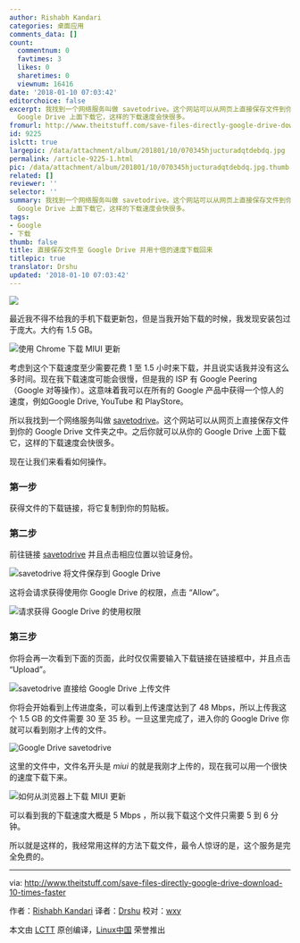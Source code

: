 ```yaml
---
author: Rishabh Kandari
categories: 桌面应用
comments_data: []
count:
  commentnum: 0
  favtimes: 3
  likes: 0
  sharetimes: 0
  viewnum: 16416
date: '2018-01-10 07:03:42'
editorchoice: false
excerpt: 我找到一个网络服务叫做 savetodrive。这个网站可以从网页上直接保存文件到你的 Google Drive 文件夹之中。之后你就可以从你的
  Google Drive 上面下载它，这样的下载速度会快很多。
fromurl: http://www.theitstuff.com/save-files-directly-google-drive-download-10-times-faster
id: 9225
islctt: true
largepic: /data/attachment/album/201801/10/070345hjucturadqtdebdq.jpg
permalink: /article-9225-1.html
pic: /data/attachment/album/201801/10/070345hjucturadqtdebdq.jpg.thumb.jpg
related: []
reviewer: ''
selector: ''
summary: 我找到一个网络服务叫做 savetodrive。这个网站可以从网页上直接保存文件到你的 Google Drive 文件夹之中。之后你就可以从你的
  Google Drive 上面下载它，这样的下载速度会快很多。
tags:
- Google
- 下载
thumb: false
title: 直接保存文件至 Google Drive 并用十倍的速度下载回来
titlepic: true
translator: Drshu
updated: '2018-01-10 07:03:42'
---
```


![](/data/attachment/album/201801/10/070345hjucturadqtdebdq.jpg)


最近我不得不给我的手机下载更新包，但是当我开始下载的时候，我发现安装包过于庞大。大约有 1.5 GB。


![使用 Chrome 下载 MIUI 更新](/data/attachment/album/201801/10/070345xznmmvgz8z7rb7i7.png)


考虑到这个下载速度至少需要花费 1 至 1.5 小时来下载，并且说实话我并没有这么多时间。现在我下载速度可能会很慢，但是我的 ISP 有 Google Peering （Google 对等操作）。这意味着我可以在所有的 Google 产品中获得一个惊人的速度，例如Google Drive, YouTube 和 PlayStore。


所以我找到一个网络服务叫做 [savetodrive](https://savetodrive.net/)。这个网站可以从网页上直接保存文件到你的 Google Drive 文件夹之中。之后你就可以从你的 Google Drive 上面下载它，这样的下载速度会快很多。


现在让我们来看看如何操作。


### 第一步


获得文件的下载链接，将它复制到你的剪贴板。


### 第二步


前往链接 [savetodrive](https://savetodrive.net/) 并且点击相应位置以验证身份。


![savetodrive 将文件保存到 Google Drive ](/data/attachment/album/201801/10/070346forqglsfd2rfxye2.png)


这将会请求获得使用你 Google Drive 的权限，点击 “Allow”。


![请求获得 Google Drive 的使用权限](/data/attachment/album/201801/10/070346tzak4t2pq2vrxxgw.jpg)


### 第三步


你将会再一次看到下面的页面，此时仅仅需要输入下载链接在链接框中，并且点击 “Upload”。


![savetodrive 直接给 Google Drive 上传文件](/data/attachment/album/201801/10/070347c998lammvr3zsyxk.png)


你将会开始看到上传进度条，可以看到上传速度达到了 48 Mbps，所以上传我这个 1.5 GB 的文件需要 30 至 35 秒。一旦这里完成了，进入你的 Google Drive 你就可以看到刚才上传的文件。


![Google Drive savetodrive](/data/attachment/album/201801/10/070348mb7wzhs70kdspvyi.png)


这里的文件中，文件名开头是 *miui* 的就是我刚才上传的，现在我可以用一个很快的速度下载下来。


![如何从浏览器上下载 MIUI 更新](/data/attachment/album/201801/10/070348ot0qww0wv0amf8mi.png)


可以看到我的下载速度大概是 5 Mbps ，所以我下载这个文件只需要 5 到 6 分钟。


所以就是这样的，我经常用这样的方法下载文件，最令人惊讶的是，这个服务是完全免费的。




---


via: <http://www.theitstuff.com/save-files-directly-google-drive-download-10-times-faster>


作者：[Rishabh Kandari](http://www.theitstuff.com/author/reevkandari) 译者：[Drshu](https://github.com/Drshu) 校对：[wxy](https://github.com/wxy)


本文由 [LCTT](https://github.com/LCTT/TranslateProject) 原创编译，[Linux中国](https://linux.cn/) 荣誉推出